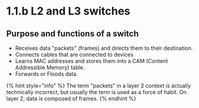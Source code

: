 # 1.1.b L2 and L3 switches

## Purpose and functions of a switch

* Receives data "packets" \(frames\) and directs them to their destination.
* Connects cables that are connected to devices
* Learns MAC addresses and stores them into a CAM \(Content Addressible Memory\) table.
* Forwards or Floods data.

{% hint style="info" %}
The term "packets" in a layer 2 context is actually technically incorrect, but usually the term is used as a force of habit. On layer 2, data is composed of frames.
{% endhint %}



